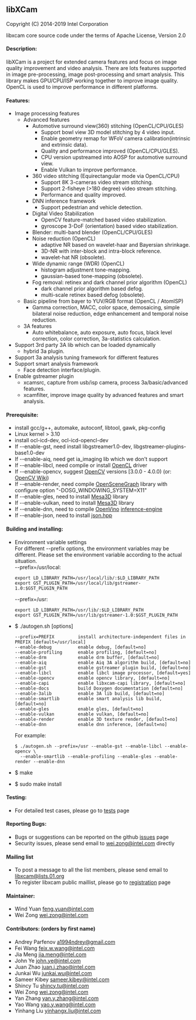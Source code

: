 ## libXCam

Copyright (C) 2014-2019 Intel Corporation

libxcam core source code under the terms of Apache License, Version 2.0

#### Description:
libXCam is a project for extended camera features and focus on image
quality improvement and video analysis. There are lots features supported
in image pre-processing, image post-processing and smart analysis. This
library makes GPU/CPU/ISP working together to improve image quality.
OpenCL is used to improve performance in different platforms.

#### Features:
  * Image processing features
    - Advanced features
      - Automotive surround view(360) stitching (OpenCL/CPU/GLES)
         - Support bowl view 3D model stitching by 4 video input.
         - Enable geometry remap for WFoV camera calibration(intrinsic and extrinsic data).
         - Quality and performance improved (OpenCL/CPU/GLES).
         - CPU version upstreamed into AOSP for automotive surround view.
         - Enable Vulkan to improve performance.
      - 360 video stitching (Equirectangular mode via OpenCL/CPU)
        - Support 8K 3-cameras video stream stitching.
        - Support 2-fisheye (>180 degree) video stream stitching.
        - Performance and quality improved.
      - DNN inference framework
        - Support pedestrian and vehicle detection.
      - Digital Video Stabilization
        - OpenCV feature-matched based video stabilization.
        - gyroscope 3-DoF (orientation) based video stabilization.
      - Blender: multi-band blender (OpenCL/CPU/GLES)
      - Noise reduction (OpenCL)
        - adaptive NR based on wavelet-haar and Bayersian shrinkage.
        - 3D-NR with inter-block and intra-block reference.
        - wavelet-hat NR (obsolete).
      - Wide dynamic range (WDR) (OpenCL)
        - histogram adjustment tone-mapping.
        - gaussian-based tone-mapping (obsolete).
      - Fog removal: retinex and dark channel prior algorithm (OpenCL)
        - dark channel prior algorithm based defog.
        - multi-scale retinex based defog (obsolete).
    - Basic pipeline from bayer to YUV/RGB format (OpenCL / AtomISP)
      - Gamma correction, MACC, color space, demosaicing, simple bilateral
        noise reduction, edge enhancement and temporal noise reduction.
    - 3A features
      - Auto whitebalance, auto exposure, auto focus, black level correction,
        color correction, 3a-statistics calculation.
  * Support 3rd party 3A lib which can be loaded dynamically
       - hybrid 3a plugin.
  * Support 3a analysis tuning framework for different features
  * Support smart analysis framework
       - Face detection interface/plugin.
  * Enable gstreamer plugin
       - xcamsrc, capture from usb/isp camera, process 3a/basic/advanced features.
       - xcamfilter, improve image quality by advanced features and smart analysis.

#### Prerequisite:
  * install gcc/g++, automake, autoconf, libtool, gawk, pkg-config
  * Linux kernel > 3.10
  * install ocl-icd-dev, ocl-icd-opencl-dev
  * If --enable-gst, need install libgstreamer1.0-dev, libgstreamer-plugins-base1.0-dev
  * If --enable-aiq, need get ia_imaging lib which we don't support
  * If --enable-libcl, need compile or install [OpenCL](https://github.com/intel/compute-runtime) driver
  * If --enable-opencv, suggest [OpenCV](http://opencv.org) versions [3.0.0 - 4.0.0) (or: [OpenCV Wiki](https://github.com/opencv/opencv/wiki))
  * If --enable-render, need compile [OpenSceneGraph](https://github.com/openscenegraph/OpenSceneGraph) library with configure option "-DOSG_WINDOWING_SYSTEM=X11"
  * If --enable-gles, need to install [Mesa3D](https://www.mesa3d.org) library
  * If --enable-vulkan, need to install [Mesa3D](https://www.mesa3d.org) library
  * If --enable-dnn, need to compile [OpenVino](https://github.com/opencv/dldt) [inference-engine](https://github.com/opencv/dldt/blob/2018/inference-engine)
  * If --enable-json, need to install [json.hpp](https://github.com/nlohmann/json/releases/download/v3.7.3/json.hpp)

#### Building and installing:
  * Environment variable settings<BR>
    For different --prefix options, the environment variables may be different. Please set the environment variable according to the actual situation.<BR>
    --prefix=/usr/local:

        export LD_LIBRARY_PATH=/usr/local/lib/:$LD_LIBRARY_PATH
        export GST_PLUGIN_PATH=/usr/local/lib/gstreamer-1.0:$GST_PLUGIN_PATH

    --prefix=/usr:

        export LD_LIBRARY_PATH=/usr/lib/:$LD_LIBRARY_PATH
        export GST_PLUGIN_PATH=/usr/lib/gstreamer-1.0:$GST_PLUGIN_PATH

  * $ ./autogen.sh [options]

        --prefix=PREFIX         install architecture-independent files in PREFIX [default=/usr/local]
        --enable-debug          enable debug, [default=no]
        --enable-profiling      enable profiling, [default=no]
        --enable-drm            enable drm buffer, [default=no]
        --enable-aiq            enable Aiq 3A algorithm build, [default=no]
        --enable-gst            enable gstreamer plugin build, [default=no]
        --enable-libcl          enable libcl image processor, [default=yes]
        --enable-opencv         enable opencv library, [default=no]
        --enable-capi           enable libxcam-capi library, [default=no]
        --enable-docs           build Doxygen documentation [default=no]
        --enable-3alib          enable 3A lib build, [default=no]
        --enable-smartlib       enable smart analysis lib build, [default=no]
        --enable-gles           enable gles, [default=no]
        --enable-vulkan         enable vulkan, [default=no]
        --enable-render         enable 3D texture render, [default=no]
        --enable-dnn            enable dnn inference, [default=no]

    For example:

        $ ./autogen.sh --prefix=/usr --enable-gst --enable-libcl --enable-opencv \
          --enable-smartlib --enable-profiling --enable-gles --enable-render --enable-dnn

  * $ make
  * $ sudo make install

#### Testing:
  * For detailed test cases, please go to [tests](https://github.com/intel/libxcam/wiki/Tests) page

#### Reporting Bugs:
  * Bugs or suggestions can be reported on the github [issues](https://github.com/intel/libxcam/issues) page
  * Security issues, please send email to wei.zong@intel.com directly

#### Mailing list
  * To post a message to all the list members, please send email to libxcam@lists.01.org
  * To register libxcam public maillist, please go to [registration](https://lists.01.org/mailman/listinfo/libxcam) page

#### Maintainer:
  * Wind Yuan <feng.yuan@intel.com>
  * Wei Zong <wei.zong@intel.com>

#### Contributors: (orders by first name)
  * Andrey Parfenov <a1994ndrey@gmail.com>
  * Fei Wang <feix.w.wang@intel.com>
  * Jia Meng <jia.meng@intel.com>
  * John Ye <john.ye@intel.com>
  * Juan Zhao <juan.j.zhao@intel.com>
  * Junkai Wu <junkai.wu@intel.com>
  * Sameer Kibey <sameer.kibey@intel.com>
  * Shincy Tu <shincy.tu@intel.com>
  * Wei Zong <wei.zong@intel.com>
  * Yan Zhang <yan.y.zhang@intel.com>
  * Yao Wang <yao.y.wang@intel.com>
  * Yinhang Liu <yinhangx.liu@intel.com>
